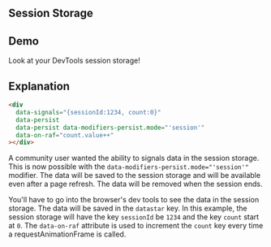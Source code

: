 ## Session Storage

## Demo

<div data-signals="{sessionId:1234, count:0}" data-persist data-modifiers-persist.mode="'session'" data-on-raf="count.value++">Look at your DevTools session storage!</div>

## Explanation

```html
<div
  data-signals="{sessionId:1234, count:0}"
  data-persist
  data-persist data-modifiers-persist.mode="'session'"
  data-on-raf="count.value++"
></div>
```

A community user wanted the ability to signals data in the session storage. This is now possible with the `data-modifiers-persist.mode="'session'"` modifier. The data will be saved to the session storage and will be available even after a page refresh. The data will be removed when the session ends.

You'll have to go into the browser's dev tools to see the data in the session storage. The data will be saved in the `datastar` key. In this example, the session storage will have the key `sessionId` be `1234` and the key `count` start at `0`. The `data-on-raf` attribute is used to increment the `count` key every time a requestAnimationFrame is called.
